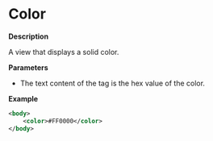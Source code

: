 # Color

**Description**

A view that displays a solid color.

**Parameters**

- The text content of the tag is the hex value of the color.

**Example**

```xml
<body>
    <color>#FF0000</color>
</body>
```
